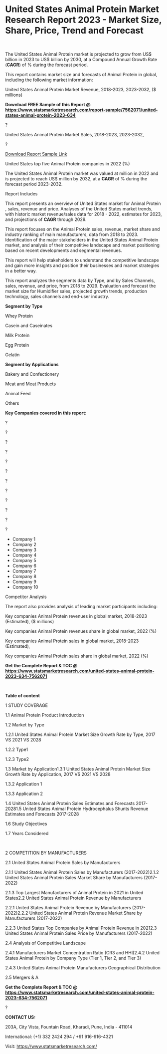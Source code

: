 <h1>United States Animal Protein Market Research Report 2023 - Market Size, Share, Price, Trend and Forecast</h1><br/><p>The United States Animal Protein market is projected to grow from US$ billion in 2023 to US$ billion by 2030, at a Compound Annual Growth Rate (<strong>CAGR</strong>) of % during the forecast period.</p>
 
 
 
 <p>This report contains market size and forecasts of Animal Protein in global, including the following market information:</p>
 
 
 
 <p>United States Animal Protein Market Revenue, 2018-2023, 2023-2032, ($ millions)</p>
 
 
 
 <div><b>Download FREE Sample of this Report @ <a href="https://www.statsmarketresearch.com/download-free-sample/7562071/united-states-animal-protein-2023-634">https://www.statsmarketresearch.com/report-sample/7562071/united-states-animal-protein-2023-634</a></b></div>
 
 
 
 <p>? </p>
 
 
 
 <p>United States Animal Protein Market Sales, 2018-2023, 2023-2032,</p>
 
 
 
 <p>? </p>
 
 
 
 <p><a href="https://www.statsmarketresearch.com/download-free-sample/7562071/united-states-animal-protein-2023-634">Download Report Sample Link</a></p>
 
 
 
 <p>United States top five Animal Protein companies in 2022 (%)</p>
 
 
 
 <p>The United States Animal Protein market was valued at million in 2022 and is projected to reach US$ million by 2032, at a <strong>CAGR</strong> of % during the forecast period 2023-2032.</p>
 
 
 
 <p>Report Includes</p>
 
 
 
 <p>This report presents an overview of United States market for Animal Protein , sales, revenue and price. Analyses of the United States market trends, with historic market revenue/sales data for 2018 - 2022, estimates for 2023, and projections of <strong>CAGR</strong> through 2029.</p>
 
 
 
 <p>This report focuses on the Animal Protein sales, revenue, market share and industry ranking of main manufacturers, data from 2018 to 2023. Identification of the major stakeholders in the United States Animal Protein market, and analysis of their competitive landscape and market positioning based on recent developments and segmental revenues.</p>
 
 
 
 <p>This report will help stakeholders to understand the competitive landscape and gain more insights and position their businesses and market strategies in a better way.</p>
 
 
 
 <p>This report analyzes the segments data by Type, and by Sales Channels, sales, revenue, and price, from 2018 to 2029. Evaluation and forecast the market size for Humidifier sales, projected growth trends, production technology, sales channels and end-user industry.</p>
 
 
 
 <p><strong>Segment by Type</strong></p>
 
 
 
 <p>Whey Protein</p>
 
 
 
 <p>Casein and Caseinates</p>
 
 
 
 <p>Milk Protein</p>
 
 
 
 <p>Egg Protein</p>
 
 
 
 <p>Gelatin</p>
 
 
 
 <p><strong>Segment <strong><strong>by Applications</strong></strong></strong></p>
 
 
 
 <p>Bakery and Confectionery</p>
 
 
 
 <p>Meat and Meat Products</p>
 
 
 
 <p>Animal Feed</p>
 
 
 
 <p>Others</p>
 
 
 
 <p><strong>Key Companies covered in this report:</strong></p>
 
 
 
 <p>? </p>
 
 
 
 <p>? </p>
 
 
 
 <p>? </p>
 
 
 
 <p>? </p>
 
 
 
 <p>? </p>
 
 
 
 <p>? </p>
 
 
 
 <p>? </p>
 
 
 
 <p>? </p>
 
 
 
 <p>? </p>
 
 
 
 <p>? </p>
 
 
 
 <p>? </p>
 
 
 
 <p>? </p>
 
 
 
 <ul>
 
 <li>Company 1</li>
 
 <li>Company 2</li>
 
 <li>Company 3</li>
 
 <li>Company 4</li>
 
 <li>Company 5</li>
 
 <li>Company 6</li>
 
 <li>Company 7</li>
 
 <li>Company 8</li>
 
 <li>Company 9</li>
 
 <li>Company 10</li>
 
 </ul>
 
 
 
 <p>Competitor Analysis</p>
 
 
 
 <p>The report also provides analysis of leading market participants including:</p>
 
 
 
 <p>Key companies Animal Protein revenues in global market, 2018-2023 (Estimated), ($ millions)</p>
 
 
 
 <p>Key companies Animal Protein revenues share in global market, 2022 (%)</p>
 
 
 
 <p>Key companies Animal Protein sales in global market, 2018-2023 (Estimated),</p>
 
 
 
 <p>Key companies Animal Protein sales share in global market, 2022 (%)</p>
 
 
 
 <div><b>Get the Complete Report & TOC @ <a href="https://www.statsmarketresearch.com/united-states-animal-protein-2023-634-7562071">https://www.statsmarketresearch.com/united-states-animal-protein-2023-634-7562071</a></b></div>
 
 
 
 <p><br />
 
 <b>Table of content</b></p>
 
 
 
 <p>1 STUDY COVERAGE<br />
 
 1.1 Animal Protein Product Introduction<br />
 
 1.2 Market by Type<br />
 
 1.2.1 United States Animal Protein Market Size Growth Rate by Type, 2017 VS 2021 VS 2028<br />
 
 1.2.2 Type1<br />
 
 1.2.3 Type2<br />
 
 1.3 Market by Application1.3.1 United States Animal Protein Market Size Growth Rate by Application, 2017 VS 2021 VS 2028<br />
 
 1.3.2 Application 1<br />
 
 1.3.3 Application 2<br />
 
 1.4 United States Animal Protein Sales Estimates and Forecasts 2017-20281.5 United States Animal Protein Hydrocephalus Shunts Revenue Estimates and Forecasts 2017-2028<br />
 
 1.6 Study Objectives<br />
 
 1.7 Years Considered<br />
 
 <br />
 
 2 COMPETITION BY MANUFACTURERS<br />
 
 2.1 United States Animal Protein Sales by Manufacturers<br />
 
 2.1.1 United States Animal Protein Sales by Manufacturers (2017-2022)2.1.2 United States Animal Protein Sales Market Share by Manufacturers (2017-2022)<br />
 
 2.1.3 Top Largest Manufacturers of Animal Protein in 2021 in United States2.2 United States Animal Protein Revenue by Manufacturers<br />
 
 2.2.1 United States Animal Protein Revenue by Manufacturers (2017-2022)2.2.2 United States Animal Protein Revenue Market Share by Manufacturers (2017-2022)<br />
 
 2.2.3 United States Top Companies by Animal Protein Revenue in 20212.3 United States Animal Protein Sales Price by Manufacturers (2017-2022)<br />
 
 2.4 Analysis of Competitive Landscape<br />
 
 2.4.1 Manufacturers Market Concentration Ratio (CR3 and HHI)2.4.2 United States Animal Protein by Company Type (Tier 1, Tier 2, and Tier 3)<br />
 
 2.4.3 United States Animal Protein Manufacturers Geographical Distribution<br />
 
 2.5 Mergers & A</p>
 
 
 
 <div><b>Get the Complete Report & TOC @ <a href="https://www.statsmarketresearch.com/united-states-animal-protein-2023-634-7562071">https://www.statsmarketresearch.com/united-states-animal-protein-2023-634-7562071</a></b></div>
 
 
 
 <p>? </p>
 
 
 
 <p><b>CONTACT US:</b><br />
 
 203A, City Vista, Fountain Road, Kharadi, Pune, India - 411014<br />
 
 International: (+1) 332 2424 294 / +91 916-916-4321<br />
 
 Visit: <a href="https://www.statsmarketresearch.com/">https://www.statsmarketresearch.com/</a></p>